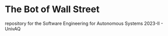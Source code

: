 # The Bot of Wall Street
repository for the Software Engineering for Autonomous Systems 2023-II - UnivAQ
